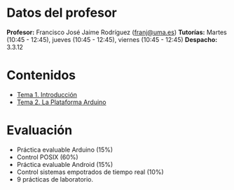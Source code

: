 # Datos del profesor
**Profesor:** Francisco José Jaime Rodríguez (franj@uma.es)
**Tutorías:** Martes (10:45 - 12:45), jueves (10:45 - 12:45), viernes (10:45 - 12:45)
**Despacho:** 3.3.12
# Contenidos
- [Tema 1. Introducción](/Empotrados/01.%20Introducción)
- [Tema 2. La Plataforma Arduino](/Empotrados/02.%20La%20Plataforma%20Arduino)
# Evaluación
- Práctica evaluable Arduino (15%)
- Control POSIX (60%)
- Práctica evaluable Android (15%)
- Control sistemas empotrados de tiempo real (10%)
- 9 prácticas de laboratorio.
